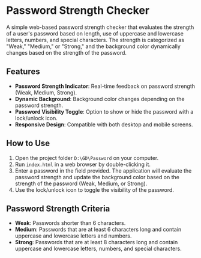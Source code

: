 # Password Strength Checker

A simple web-based password strength checker that evaluates the strength of a user's password based on length, use of uppercase and lowercase letters, numbers, and special characters. 
The strength is categorized as "Weak," "Medium," or "Strong," and the background color dynamically changes based on the strength of the password.

## Features

- **Password Strength Indicator**: Real-time feedback on password strength (Weak, Medium, Strong).
- **Dynamic Background**: Background color changes depending on the password strength.
- **Password Visibility Toggle**: Option to show or hide the password with a lock/unlock icon.
- **Responsive Design**: Compatible with both desktop and mobile screens.

## How to Use

1. Open the project folder `D:\GD\Password` on your computer.
2. Run `index.html` in a web browser by double-clicking it.
3. Enter a password in the field provided. The application will evaluate the password strength and update the background color based on the strength of the password (Weak, Medium, or Strong).
4. Use the lock/unlock icon to toggle the visibility of the password.

## Password Strength Criteria

- **Weak**: Passwords shorter than 6 characters.
- **Medium**: Passwords that are at least 6 characters long and contain uppercase and lowercase letters and numbers.
- **Strong**: Passwords that are at least 8 characters long and contain uppercase and lowercase letters, numbers, and special characters.
